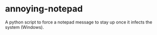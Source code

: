 # annoying-notepad
A python script to force a notepad message to stay up once it infects the system (Windows).
